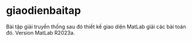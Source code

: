 # giaodienbaitap
Bài tập giải truyền thống sau đó thiết kế giao diện MatLab giải các bài toán đó.
Version MatLab R2023a.

